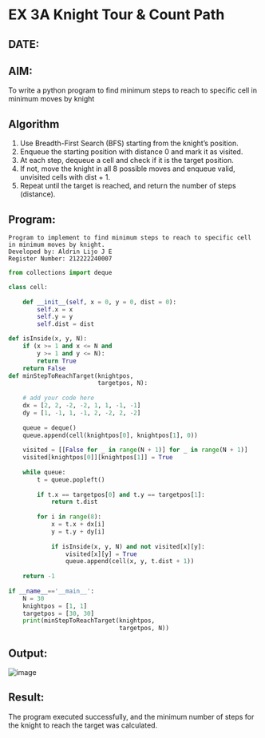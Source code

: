 # EX 3A Knight Tour & Count Path
## DATE:
## AIM:
To write a python program to find minimum steps to reach to specific cell in minimum moves by knight


## Algorithm
1. Use Breadth-First Search (BFS) starting from the knight’s position.  
2. Enqueue the starting position with distance 0 and mark it as visited.
3. At each step, dequeue a cell and check if it is the target position.
4. If not, move the knight in all 8 possible moves and enqueue valid, unvisited cells with dist + 1.
5. Repeat until the target is reached, and return the number of steps (distance).

## Program:
```
Program to implement to find minimum steps to reach to specific cell in minimum moves by knight.
Developed by: Aldrin Lijo J E
Register Number: 212222240007
```
```python
from collections import deque

class cell:
     
    def __init__(self, x = 0, y = 0, dist = 0):
        self.x = x
        self.y = y
        self.dist = dist

def isInside(x, y, N):
    if (x >= 1 and x <= N and
        y >= 1 and y <= N):
        return True
    return False
def minStepToReachTarget(knightpos,
                         targetpos, N):
     
    # add your code here
    dx = [2, 2, -2, -2, 1, 1, -1, -1]
    dy = [1, -1, 1, -1, 2, -2, 2, -2]
    
    queue = deque()
    queue.append(cell(knightpos[0], knightpos[1], 0))
    
    visited = [[False for _ in range(N + 1)] for _ in range(N + 1)]
    visited[knightpos[0]][knightpos[1]] = True
    
    while queue:
        t = queue.popleft()
        
        if t.x == targetpos[0] and t.y == targetpos[1]:
            return t.dist
        
        for i in range(8):
            x = t.x + dx[i]
            y = t.y + dy[i]
            
            if isInside(x, y, N) and not visited[x][y]:
                visited[x][y] = True
                queue.append(cell(x, y, t.dist + 1))
    
    return -1
    
if __name__=='__main__':
    N = 30
    knightpos = [1, 1]
    targetpos = [30, 30]
    print(minStepToReachTarget(knightpos,
                               targetpos, N))

```

## Output:
![image](https://github.com/user-attachments/assets/8c25c97d-3d19-447c-9002-330e3eba2716)



## Result:
The program executed successfully, and the minimum number of steps for the knight to reach the target was calculated.
